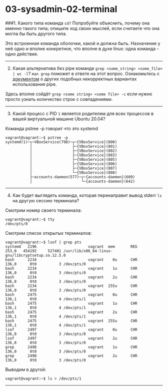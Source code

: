 # 03-sysadmin-02-terminal  

###1. Какого типа команда `cd?` Попробуйте объяснить, почему она именно такого типа; опишите ход своих мыслей, если считаете что она могла бы быть другого типа.

Это встроенная команда оболочки, какой и должна быть. Назначение у неё одно и вполне конкретное, что вполне в духе linux: одна команда - одно действие. 

---

2. Какая альтернатива без pipe команде `grep <some_string> <some_file> | wc -l`? `man grep` поможет в ответе на этот вопрос. Ознакомьтесь с [документом](http://www.smallo.ruhr.de/award.html) о других подобных некорректных вариантах использования pipe.  

Здесь вполне сойдёт `grep <some string> <some file> -c` если нужно просто узнать количество строк с совпадениями. 

---

3. Какой процесс с PID `1` является родителем для всех процессов в вашей виртуальной машине Ubuntu 20.04?  

Команда pstree -p  говорит что это systemd  
```
vagrant@vagrant:~$ pstree -p
systemd(1)─┬─VBoxService(798)─┬─{VBoxService}(800)
           │                  ├─{VBoxService}(801)
           │                  ├─{VBoxService}(802)
           │                  ├─{VBoxService}(803)
           │                  ├─{VBoxService}(805)
           │                  ├─{VBoxService}(806)
           │                  ├─{VBoxService}(807)
           │                  └─{VBoxService}(808)
           ├─accounts-daemon(577)─┬─{accounts-daemon}(609)
           │                      └─{accounts-daemon}(642)
```

---

4. Как будет выглядеть команда, которая перенаправит вывод stderr `ls` на другую сессию терминала?  

Смотрим номер своего терминала:
```
vagrant@vagrant:~$ tty
/dev/pts/0
```

Смотрим список открытых терминалов:
```
vagrant@vagrant:~$ lsof | grep pts
systemd   2196                       vagrant  mem       REG              253,0   454192     527401 /usr/lib/x86_64-linux-gnu/libcryptsetup.so.12.5.0
bash      2234                       vagrant    0u      CHR              136,0      0t0          3 /dev/pts/0
bash      2234                       vagrant    1u      CHR              136,0      0t0          3 /dev/pts/0
bash      2234                       vagrant    2u      CHR              136,0      0t0          3 /dev/pts/0
bash      2234                       vagrant  255u      CHR              136,0      0t0          3 /dev/pts/0
bash      2475                       vagrant    0u      CHR              136,1      0t0          4 /dev/pts/1
bash      2475                       vagrant    1u      CHR              136,1      0t0          4 /dev/pts/1
bash      2475                       vagrant    2u      CHR              136,1      0t0          4 /dev/pts/1
bash      2475                       vagrant  255u      CHR              136,1      0t0          4 /dev/pts/1
lsof      2497                       vagrant    0u      CHR              136,0      0t0          3 /dev/pts/0
lsof      2497                       vagrant    2u      CHR              136,0      0t0          3 /dev/pts/0
grep      2498                       vagrant    1u      CHR              136,0      0t0          3 /dev/pts/0
grep      2498                       vagrant    2u      CHR              136,0      0t0          3 /dev/pts/0
```

Выводим в другой:
```
vagrant@vagrant:~$ ls > /dev/pts/1
```

---

